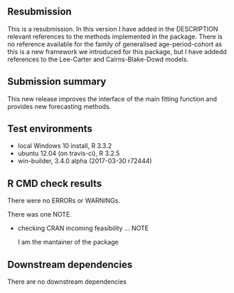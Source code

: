 ## Resubmission
This is a resubmission. In this version I have
added in the DESCRIPTION relevant references to the
methods implemented in the package. There is no reference
available for the family of generalised age-period-cohort
as this is a new framework we introduced for this package, 
but I have addedd references to the Lee-Carter and
Cairns-Blake-Dowd models.

## Submission summary
This new release improves the interface of
the main fitting function and provides new
forecasting methods.

## Test environments
* local Windows 10 install, R 3.3.2
* ubuntu 12.04 (on travis-ci), R 3.2.5
* win-builder, 3.4.0 alpha (2017-03-30 r72444)

## R CMD check results
There were no ERRORs or WARNINGs.

There was one NOTE.

* checking CRAN incoming feasibility ... NOTE

    I am the mantainer of the package
  
## Downstream dependencies
There are no downstream dependencies

